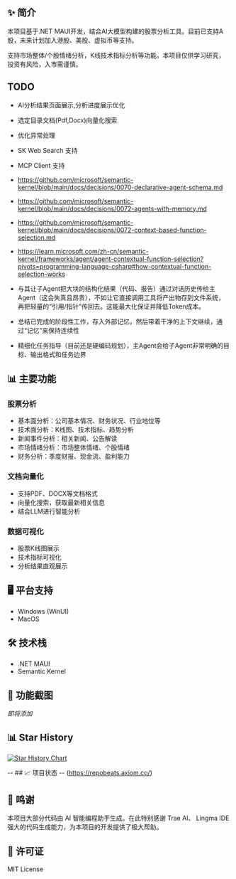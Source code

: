 ## ✨ 简介

本项目基于.NET MAUI开发，结合AI大模型构建的股票分析工具。目前已支持A股，未来计划加入港股、美股、虚拟币等支持。

支持市场整体/个股情绪分析，K线技术指标分析等功能。本项目仅供学习研究，投资有风险，入市需谨慎。

## TODO

- AI分析结果页面展示,分析进度展示优化
- 选定目录文档(Pdf,Docx)向量化搜索
- 优化异常处理
- SK Web Search 支持
- MCP Client 支持
- https://github.com/microsoft/semantic-kernel/blob/main/docs/decisions/0070-declarative-agent-schema.md
- https://github.com/microsoft/semantic-kernel/blob/main/docs/decisions/0072-agents-with-memory.md
- https://github.com/microsoft/semantic-kernel/blob/main/docs/decisions/0072-context-based-function-selection.md
- https://learn.microsoft.com/zh-cn/semantic-kernel/frameworks/agent/agent-contextual-function-selection?pivots=programming-language-csharp#how-contextual-function-selection-works


- 与其让子Agent把大块的结构化结果（代码、报告）通过对话历史传给主Agent（这会失真且昂贵），不如让它直接调用工具将产出物存到文件系统，再把轻量的“引用/指针”传回去。这能最大化保证并降低Token成本。
- 总结已完成的阶段性工作，存入外部记忆，然后带着干净的上下文继续，通过“记忆”来保持连续性
- 精细化任务指导（目前还是硬编码规划），主Agent会给子Agent非常明确的目标、输出格式和任务边界

## 📊 主要功能

### 股票分析

- 基本面分析：公司基本情况、财务状况、行业地位等
- 技术面分析：K线图、技术指标、趋势分析
- 新闻事件分析：相关新闻、公告解读
- 市场情绪分析：市场整体情绪、个股情绪
- 财务分析：季度财报、现金流、盈利能力

### 文档向量化

- 支持PDF、DOCX等文档格式
- 向量化搜索，获取最新相关信息
- 结合LLM进行智能分析

### 数据可视化

- 股票K线图展示
- 技术指标可视化
- 分析结果直观展示

## 🖥️ 平台支持

- Windows (WinUI)
- MacOS

## 🛠️ 技术栈

- .NET MAUI
- Semantic Kernel

## 📸 功能截图

*即将添加*

## 📊 Star History

[![Star History Chart](https://api.star-history.com/svg?repos=X2Agent/MarketAssistant&type=Date)](https://www.star-history.com/#X2Agent/MarketAssistant&Date)

-- ## 📈 项目状态
-- (https://repobeats.axiom.co/)

## 🙏 鸣谢

本项目大部分代码由 AI 智能编程助手生成。在此特别感谢 Trae AI、 Lingma IDE 强大的代码生成能力，为本项目的开发提供了极大帮助。


## 📄 许可证

MIT License